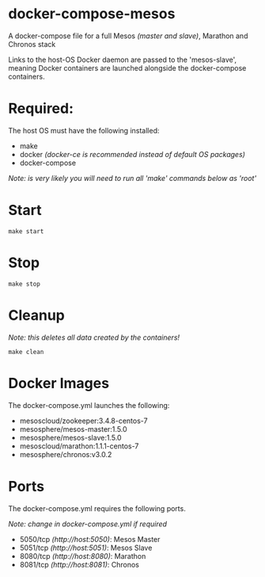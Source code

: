 # docker-compose-mesos
A docker-compose file for a full Mesos *(master and slave)*, Marathon and Chronos stack

Links to the host-OS Docker daemon are passed to the 'mesos-slave', meaning Docker containers are launched alongside the docker-compose containers.

# Required:
The host OS must have the following installed:
- make
- docker *(docker-ce is recommended instead of default OS packages)*
- docker-compose

*Note: is very likely you will need to run all 'make' commands below as 'root'*

# Start
```
make start
```

# Stop
```
make stop
```

# Cleanup
*Note: this deletes all data created by the containers!*

```
make clean
```

# Docker Images

The docker-compose.yml launches the following:
- mesoscloud/zookeeper:3.4.8-centos-7
- mesosphere/mesos-master:1.5.0
- mesosphere/mesos-slave:1.5.0
- mesoscloud/marathon:1.1.1-centos-7
- mesosphere/chronos:v3.0.2

# Ports

The docker-compose.yml requires the following ports.

*Note: change in docker-compose.yml if required*

- 5050/tcp *(http://host:5050)*: Mesos Master
- 5051/tcp *(http://host:5051)*: Mesos Slave
- 8080/tcp *(http://host:8080)*: Marathon
- 8081/tcp *(http://host:8081)*: Chronos
